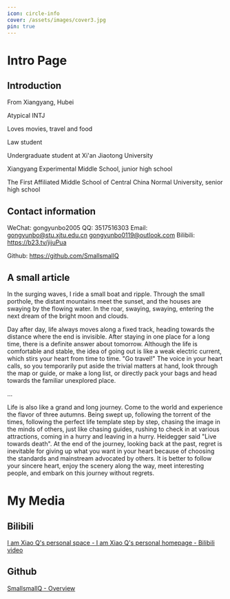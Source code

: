 ```yaml
---
icon: circle-info
cover: /assets/images/cover3.jpg
pin: true 
---
```


# Intro Page
## Introduction

From Xiangyang, Hubei

Atypical INTJ

Loves movies, travel and food

Law student

Undergraduate student at Xi'an Jiaotong University

Xiangyang Experimental Middle School, junior high school

The First Affiliated Middle School of Central China Normal University, senior high school

## Contact information

WeChat: gongyunbo2005
QQ: 3517516303
Email: [gongyunbo@stu.xjtu.edu.cn](mailto:gongyunbo@stu.xjtu.edu.cn) [gongyunbo0119@outlook.com](mailto:gongyunbo0119@outlook.com)
Bilibili: https://b23.tv/jijuPua

Github: https://github.com/SmallsmallQ

## A small article

In the surging waves, I ride a small boat and ripple. Through the small porthole, the distant mountains meet the sunset, and the houses are swaying by the flowing water. In the roar, swaying, swaying, entering the next dream of the bright moon and clouds.

Day after day, life always moves along a fixed track, heading towards the distance where the end is invisible. After staying in one place for a long time, there is a definite answer about tomorrow. Although the life is comfortable and stable, the idea of ​​going out is like a weak electric current, which stirs your heart from time to time. "Go travel!" The voice in your heart calls, so you temporarily put aside the trivial matters at hand, look through the map or guide, or make a long list, or directly pack your bags and head towards the familiar unexplored place.

…

Life is also like a grand and long journey. Come to the world and experience the flavor of three autumns. Being swept up, following the torrent of the times, following the perfect life template step by step, chasing the image in the minds of others, just like chasing guides, rushing to check in at various attractions, coming in a hurry and leaving in a hurry. Heidegger said "Live towards death". At the end of the journey, looking back at the past, regret is inevitable for giving up what you want in your heart because of choosing the standards and mainstream advocated by others. It is better to follow your sincere heart, enjoy the scenery along the way, meet interesting people, and embark on this journey without regrets.

# My Media

## Bilibili

[I am Xiao Q's personal space - I am Xiao Q's personal homepage - Bilibili video](https://b23.tv/bkcGaXz)

## Github

[SmallsmallQ - Overview](https://github.com/SmallsmallQ)